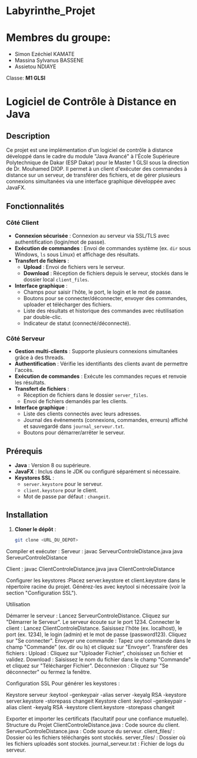 # Labyrinthe_Projet
# Membres du groupe:
- Simon Ezéchiel KAMATE
- Massina Sylvanus BASSENE
- Assietou NDIAYE

Classe: **M1 GLSI**


# Logiciel de Contrôle à Distance en Java

## Description
Ce projet est une implémentation d'un logiciel de contrôle à distance développé dans le cadre du module "Java Avancé" à l'École Supérieure Polytechnique de Dakar (ESP Dakar) pour le Master 1 GLSI sous la direction de Dr. Mouhamed DIOP. Il permet à un client d'exécuter des commandes à distance sur un serveur, de transférer des fichiers, et de gérer plusieurs connexions simultanées via une interface graphique développée avec JavaFX.

## Fonctionnalités
### Côté Client
- **Connexion sécurisée** : Connexion au serveur via SSL/TLS avec authentification (login/mot de passe).
- **Exécution de commandes** : Envoi de commandes système (ex. `dir` sous Windows, `ls` sous Linux) et affichage des résultats.
- **Transfert de fichiers** :
  - **Upload** : Envoi de fichiers vers le serveur.
  - **Download** : Réception de fichiers depuis le serveur, stockés dans le dossier local `client_files`.
- **Interface graphique** :
  - Champs pour saisir l'hôte, le port, le login et le mot de passe.
  - Boutons pour se connecter/déconnecter, envoyer des commandes, uploader et télécharger des fichiers.
  - Liste des résultats et historique des commandes avec réutilisation par double-clic.
  - Indicateur de statut (connecté/déconnecté).

### Côté Serveur
- **Gestion multi-clients** : Supporte plusieurs connexions simultanées grâce à des threads.
- **Authentification** : Vérifie les identifiants des clients avant de permettre l'accès.
- **Exécution de commandes** : Exécute les commandes reçues et renvoie les résultats.
- **Transfert de fichiers** :
  - Réception de fichiers dans le dossier `server_files`.
  - Envoi de fichiers demandés par les clients.
- **Interface graphique** :
  - Liste des clients connectés avec leurs adresses.
  - Journal des événements (connexions, commandes, erreurs) affiché et sauvegardé dans `journal_serveur.txt`.
  - Boutons pour démarrer/arrêter le serveur.

## Prérequis
- **Java** : Version 8 ou supérieure.
- **JavaFX** : Inclus dans le JDK ou configuré séparément si nécessaire.
- **Keystores SSL** :
  - `server.keystore` pour le serveur.
  - `client.keystore` pour le client.
  - Mot de passe par défaut : `changeit`.

## Installation
1. **Cloner le dépôt** :
   ```bash
   git clone <URL_DU_DEPOT>


Compiler et exécuter :
Serveur : javac ServeurControleDistance.java
java ServeurControleDistance

Client : javac ClientControleDistance.java
java ClientControleDistance

Configurer les keystores :Placez server.keystore et client.keystore dans le répertoire racine du projet.
Générez-les avec keytool si nécessaire (voir la section "Configuration SSL").

Utilisation

Démarrer le serveur :
Lancez ServeurControleDistance.
Cliquez sur "Démarrer le Serveur". Le serveur écoute sur le port 1234.
Connecter le client :
Lancez ClientControleDistance.
Saisissez l'hôte (ex. localhost), le port (ex. 1234), le login (admin) et le mot de passe (password123).
Cliquez sur "Se connecter".
Envoyer une commande :
Tapez une commande dans le champ "Commande" (ex. dir ou ls) et cliquez sur "Envoyer".
Transférer des fichiers :
Upload : Cliquez sur "Uploader Fichier", choisissez un fichier et validez.
Download : Saisissez le nom du fichier dans le champ "Commande" et cliquez sur "Télécharger Fichier".
Déconnexion : Cliquez sur "Se déconnecter" ou fermez la fenêtre.

Configuration SSL
Pour générer les keystores :

Keystore serveur :keytool -genkeypair -alias server -keyalg RSA -keystore server.keystore -storepass changeit
Keystore client :keytool -genkeypair -alias client -keyalg RSA -keystore client.keystore -storepass changeit

Exporter et importer les certificats (facultatif pour une confiance mutuelle).
Structure du Projet
ClientControleDistance.java : Code source du client.
ServeurControleDistance.java : Code source du serveur.
client_files/ : Dossier où les fichiers téléchargés sont stockés.
server_files/ : Dossier où les fichiers uploadés sont stockés.
journal_serveur.txt : Fichier de logs du serveur.